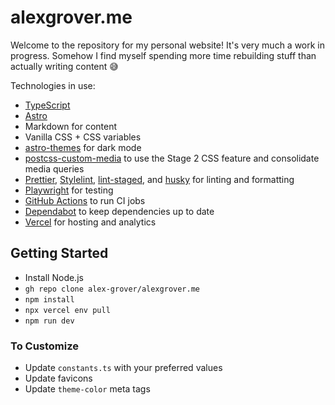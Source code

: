 # alexgrover.me

Welcome to the repository for my personal website! It's very much a work in progress. Somehow I find myself spending more time rebuilding stuff than actually writing content 😅

Technologies in use:

- [TypeScript](https://www.typescriptlang.org)
- [Astro](https://astro.build)
- Markdown for content
- Vanilla CSS + CSS variables
- [astro-themes](https://github.com/alex-grover/astro-themes) for dark mode
- [postcss-custom-media](https://github.com/csstools/postcss-plugins/tree/main/plugins/postcss-custom-media) to use the Stage 2 CSS feature and consolidate media queries
- [Prettier](https://prettier.io), [Stylelint](https://stylelint.io), [lint-staged](https://github.com/okonet/lint-staged), and [husky](https://typicode.github.io/husky/#/) for linting and formatting
- [Playwright](https://playwright.dev) for testing
- [GitHub Actions](https://github.com/features/actions) to run CI jobs
- [Dependabot](https://github.com/features/security/) to keep dependencies up to date
- [Vercel](https://vercel.com) for hosting and analytics

## Getting Started

- Install Node.js
- `gh repo clone alex-grover/alexgrover.me`
- `npm install`
- `npx vercel env pull`
- `npm run dev`

### To Customize

- Update `constants.ts` with your preferred values
- Update favicons
- Update `theme-color` meta tags
